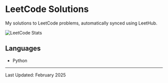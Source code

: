 # LeetCode Solutions

My solutions to LeetCode problems, automatically synced using LeetHub.

![LeetCode Stats](https://leetcard.jacoblin.cool/KwonNayeon?theme=light&font=Noto%20Sans)

## Languages
- Python

---
Last Updated: February 2025

